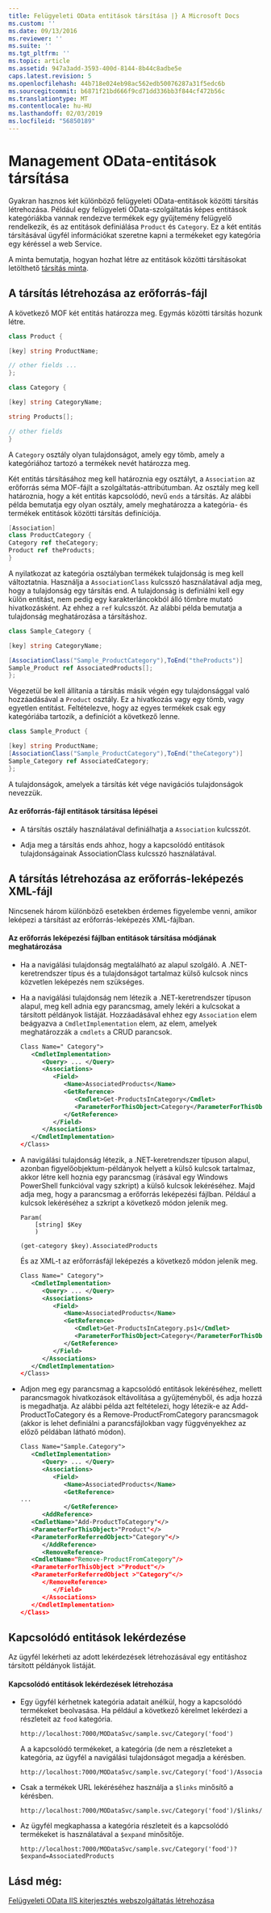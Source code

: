 ```yaml
---
title: Felügyeleti OData entitások társítása |} A Microsoft Docs
ms.custom: ''
ms.date: 09/13/2016
ms.reviewer: ''
ms.suite: ''
ms.tgt_pltfrm: ''
ms.topic: article
ms.assetid: 947a3add-3593-400d-8144-8b44c8adbe5e
caps.latest.revision: 5
ms.openlocfilehash: 44b718e024eb98ac562edb50076287a31f5edc6b
ms.sourcegitcommit: b6871f21bd666f9cd71dd336bb3f844cf472b56c
ms.translationtype: MT
ms.contentlocale: hu-HU
ms.lasthandoff: 02/03/2019
ms.locfileid: "56850189"
---
```

# <a name="associating-management-odata-entities"></a>Management OData-entitások társítása

Gyakran hasznos két különböző felügyeleti OData-entitások közötti társítás létrehozása. Például egy felügyeleti OData-szolgáltatás képes entitások kategóriákba vannak rendezve termékek egy gyűjtemény felügyelő rendelkezik, és az entitások definiálása `Product` és `Category`. Ez a két entitás társításával ügyfél információkat szeretne kapni a termékeket egy kategória egy kéréssel a web Service.

A minta bemutatja, hogyan hozhat létre az entitások közötti társításokat letölthető [társítás minta](https://code.msdn.microsoft.com:443/windowsdesktop/Association-sample-0f0fa87e).

## <a name="creating-the-association-in-the-resource-schema-file"></a>A társítás létrehozása az erőforrás-fájl

A következő MOF két entitás határozza meg. Egymás közötti társítás hozunk létre.

```csharp
class Product {

[key] string ProductName;

// other fields ...
};

class Category {

[key] string CategoryName;

string Products[];

// other fields
}
```

A `Category` osztály olyan tulajdonságot, amely egy tömb, amely a kategóriához tartozó a termékek nevét határozza meg.

Két entitás társításához meg kell határoznia egy osztályt, a `Association` az erőforrás séma MOF-fájlt a szolgáltatás-attribútumban. Az osztály meg kell határoznia, hogy a két entitás kapcsolódó, nevű `ends` a társítás. Az alábbi példa bemutatja egy olyan osztály, amely meghatározza a kategória- és termékek entitások közötti társítás definíciója.

```csharp
[Association]
class ProductCategory {
Category ref theCategory;
Product ref theProducts;
}
```

A nyilatkozat az kategória osztályban termékek tulajdonság is meg kell változtatnia. Használja a `AssociationClass` kulcsszó használatával adja meg, hogy a tulajdonság egy társítás end. A tulajdonság is definiálni kell egy külön entitást, nem pedig egy karakterláncokból álló tömbre mutató hivatkozásként. Az ehhez a `ref` kulcsszót. Az alábbi példa bemutatja a tulajdonság meghatározása a társításhoz.

```csharp
class Sample_Category {

[key] string CategoryName;

[AssociationClass("Sample_ProductCategory"),ToEnd("theProducts")]
Sample_Product ref AssociatedProducts[];
};
```

Végezetül be kell állítania a társítás másik végén egy tulajdonsággal való hozzáadásával a `Product` osztály. Ez a hivatkozás vagy egy tömb, vagy egyetlen entitást. Feltételezve, hogy az egyes termékek csak egy kategóriába tartozik, a definíciót a következő lenne.

```csharp
class Sample_Product {

[key] string ProductName;
[AssociationClass("Sample_ProductCategory"),ToEnd("theCategory")]
Sample_Category ref AssociatedCategory;
};
```

A tulajdonságok, amelyek a társítás két vége navigációs tulajdonságok nevezzük.

#### <a name="steps-for-associating-entities-in-the-resource-schema-file"></a>Az erőforrás-fájl entitások társítása lépései

- A társítás osztály használatával definiálhatja a `Association` kulcsszót.

- Adja meg a társítás ends ahhoz, hogy a kapcsolódó entitások tulajdonságainak AssociationClass kulcsszó használatával.

## <a name="creating-the-association-in-the-resource-mapping-xml-file"></a>A társítás létrehozása az erőforrás-leképezés XML-fájl

Nincsenek három különböző esetekben érdemes figyelembe venni, amikor leképezi a társítást az erőforrás-leképezés XML-fájlban.

#### <a name="determining-how-to-associate-entities-in-the-resource-mapping-file"></a>Az erőforrás leképezési fájlban entitások társítása módjának meghatározása

- Ha a navigálási tulajdonság megtalálható az alapul szolgáló. A .NET-keretrendszer típus és a tulajdonságot tartalmaz külső kulcsok nincs közvetlen leképezés nem szükséges.

- Ha a navigálási tulajdonság nem létezik a .NET-keretrendszer típuson alapul, meg kell adnia egy parancsmag, amely lekéri a kulcsokat a társított példányok listáját. Hozzáadásával ehhez egy `Association` elem beágyazva a `CmdletImplementation` elem, az elem, amelyek meghatározzák a `cmdlets` a CRUD parancsok.

  ```xml
  Class Name=" Category">
     <CmdletImplementation>
        <Query> ... </Query>
        <Associations>
           <Field>
              <Name>AssociatedProducts</Name>
              <GetReference>
                 <Cmdlet>Get-ProductsInCategory</Cmdlet>
                 <ParameterForThisObject>Category</ParameterForThisObject>
              </GetReference>
           </Field>
        </Associations>
     </CmdletImplementation>
  </Class>
  ```

- A navigálási tulajdonság létezik, a .NET-keretrendszer típuson alapul, azonban figyelőobjektum-példányok helyett a külső kulcsok tartalmaz, akkor létre kell hoznia egy parancsmag (írásával egy Windows PowerShell funkcióval vagy szkript) a külső kulcsok lekéréséhez. Majd adja meg, hogy a parancsmag a erőforrás leképezési fájlban. Például a kulcsok lekéréséhez a szkript a következő módon jelenik meg.

  ```
  Param(
      [string] $Key
      )

  (get-category $key).AssociatedProducts

  ```

  És az XML-t az erőforrásfájl leképezés a következő módon jelenik meg.

  ```xml
  Class Name=" Category">
     <CmdletImplementation>
        <Query> ... </Query>
        <Associations>
           <Field>
              <Name>AssociatedProducts</Name>
              <GetReference>
                 <Cmdlet>Get-ProductsInCategory.ps1</Cmdlet>
                 <ParameterForThisObject>Category</ParameterForThisObject>
              </GetReference>
           </Field>
        </Associations>
     </CmdletImplementation>
  </Class>
  ```

- Adjon meg egy parancsmag a kapcsolódó entitások lekéréséhez, mellett parancsmagok hivatkozások eltávolítása a gyűjteményből, és adja hozzá is megadhatja. Az alábbi példa azt feltételezi, hogy létezik-e az Add-ProductToCategory és a Remove-ProductFromCategory parancsmagok (akkor is lehet definiálni a parancsfájlokban vagy függvényekhez az előző példában látható módon).

  ```xml
  Class Name="Sample.Category">
     <CmdletImplementation>
        <Query> ... </Query>
        <Associations>
           <Field>
              <Name>AssociatedProducts</Name>
              <GetReference>
  ...
              </GetReference>
        <AddReference>
     <CmdletName>"Add-ProductToCategory"</>
     <ParameterForThisObject>"Product"</>
     <ParameterForReferredObject>"Category"</>
        </AddReference>
        <RemoveReference>
     <CmdletName="Remove-ProductFromCategory"/>
     <ParameterForThisObject >"Product"</>
     <ParameterForReferredObject >"Category"</>
        </RemoveReference>
           </Field>
        </Associations>
     </CmdletImplementation>
  </Class>
  ```

## <a name="querying-associated-entities"></a>Kapcsolódó entitások lekérdezése

Az ügyfél lekérheti az adott lekérdezések létrehozásával egy entitáshoz társított példányok listáját.

#### <a name="constructing-queries-for-associated-entities"></a>Kapcsolódó entitások lekérdezések létrehozása

- Egy ügyfél kérhetnek kategória adatait anélkül, hogy a kapcsolódó termékeket beolvasása. Ha például a következő kérelmet lekérdezi a részleteit az `food` kategória.

  ```
  http://localhost:7000/MODataSvc/sample.svc/Category('food')
  ```

  A a kapcsolódó termékeket, a kategória (de nem a részleteket a kategória, az ügyfél a navigálási tulajdonságot megadja a kérésben.

  ```
  http://localhost:7000/MODataSvc/sample.svc/Category('food')/AssociatedProducts
  ```

- Csak a termékek URL lekéréséhez használja a `$links` minősítő a kérésben.

  ```
  http://localhost:7000/MODataSvc/sample.svc/Category('food')/$links/AssociatedProducts
  ```

- Az ügyfél megkaphassa a kategória részleteit és a kapcsolódó termékeket is használatával a `$expand` minősítője.

  ```
  http://localhost:7000/MODataSvc/sample.svc/Category('food')?$expand=AssociatedProducts
  ```

## <a name="see-also"></a>Lásd még:

[Felügyeleti OData IIS kiterjesztés webszolgáltatás létrehozása](./creating-a-management-odata-web-service.md)